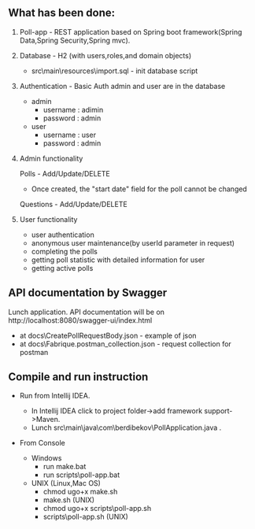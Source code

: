
 What has been done:
 -
 1. Poll-app - REST application based on Spring boot framework(Spring Data,Spring Security,Spring mvc).
   
 1. Database - H2 (with users,roles,and domain objects)
    - src\main\resources\import.sql - init database script
 1. Authentication - Basic Auth
    admin and user are in the database
    - admin
        - username : adimin
        - password : admin
    - user
        - username : user
        - password : admin    
 1. Admin functionality 
 
    Polls - Add/Update/DELETE
    - Once created, the "start date" field for the poll cannot be changed
    
    Questions - Add/Update/DELETE
 
 1. User functionality
    - user authentication
    - anonymous user maintenance(by userId parameter in request)
    - completing the polls 
    - getting poll statistic with detailed information for user
    - getting active polls
    
    
API documentation by Swagger 
-

Lunch application. API documentation will be on http://localhost:8080/swagger-ui/index.html

- at docs\CreatePollRequestBody.json - example of json
- at docs\Fabrique.postman_collection.json - request collection for postman


Compile and run instruction
-

- Run from Intellij IDEA.
    - In Intellij IDEA click to project folder->add framework support->Maven.
    - Lunch src\main\java\com\berdibekov\PollApplication.java .

- From Console 
    - Windows
        - run make.bat
        - run scripts\poll-app.bat
    - UNIX (Linux,Mac OS)     
        - chmod ugo+x make.sh 
        - make.sh (UNIX)
        - chmod ugo+x scripts\poll-app.sh
        - scripts\poll-app.sh (UNIX)
 
    
    